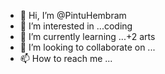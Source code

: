 - 👋 Hi, I’m @PintuHembram
- 👀 I’m interested in ...coding
- 🌱 I’m currently learning ...+2 arts
- 💞️ I’m looking to collaborate on ...
- 📫 How to reach me ...

<!---
PintuHembram/PintuHembram is a ✨ special ✨ repository because its `README.md` (this file) appears on your GitHub profile.
You can click the Preview link to take a look at your changes.
--->
